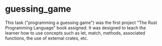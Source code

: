 # guessing_game

This task ("programming a guessing game") was the first project "The Rust Programming Language" book assigned. It was designed to teach the learner how to use concepts such as let, match, methods, associated functions, the use of external crates, etc. 